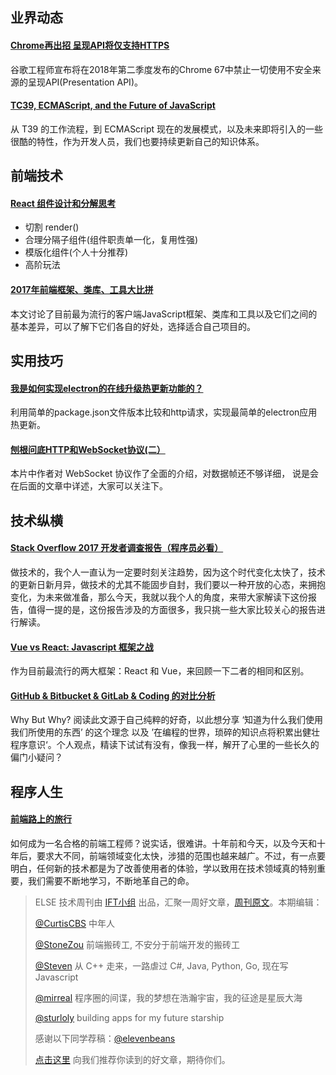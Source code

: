 ## 业界动态
#### [Chrome再出招 呈现API将仅支持HTTPS](https://www.sslchina.com/chrome-presentation-api/)
谷歌工程师宣布将在2018年第二季度发布的Chrome 67中禁止一切使用不安全来源的呈现API(Presentation API)。

#### [TC39, ECMAScript, and the Future of JavaScript](https://ponyfoo.com/articles/tc39-ecmascript-proposals-future-of-javascript)

从 T39 的工作流程，到 ECMAScript 现在的发展模式，以及未来即将引入的一些很酷的特性，作为开发人员，我们也要持续更新自己的知识体系。

## 前端技术

#### [React 组件设计和分解思考](https://juejin.im/post/59522e57f265da6c3b27ab62)
+ 切割 render() 
+ 合理分隔子组件(组件职责单一化，复用性强)
+ 模版化组件(个人十分推荐)
+ 高阶玩法

#### [2017年前端框架、类库、工具大比拼](http://www.cnblogs.com/powertoolsteam/p/front_end_framework_2017.html)
本文讨论了目前最为流行的客户端JavaScript框架、类库和工具以及它们之间的基本差异，可以了解下它们各自的好处，选择适合自己项目的。


## 实用技巧

#### [我是如何实现electron的在线升级热更新功能的？](http://www.zhangxinxu.com/wordpress/2017/06/how-electron-online-update-hot-fix/)

利用简单的package.json文件版本比较和http请求，实现最简单的electron应用热更新。

#### [刨根问底HTTP和WebSocket协议(二）](http://www.jianshu.com/p/f666da1b1835)
本片中作者对 WebSocket 协议作了全面的介绍，对数据帧还不够详细， 说是会在后面的文章中详述，大家可以关注下。


## 技术纵横

#### [Stack Overflow 2017 开发者调查报告（程序员必看）](https://zhuanlan.zhihu.com/p/27473861)

做技术的，我个人一直认为一定要时刻关注趋势，因为这个时代变化太快了，技术的更新日新月异，做技术的尤其不能固步自封，我们要以一种开放的心态，来拥抱变化，为未来做准备，那么今天，我就以我个人的角度，来带大家解读下这份报告，值得一提的是，这份报告涉及的方面很多，我只挑一些大家比较关心的报告进行解读。

#### [Vue vs React: Javascript 框架之战](http://www.zcfy.cc/article/vue-vs-react-battle-of-the-javascript-frameworks-3310.html)

作为目前最流行的两大框架：React 和 Vue，来回顾一下二者的相同和区别。

#### [GitHub & Bitbucket & GitLab & Coding 的对比分析](http://blog.csdn.net/firim/article/details/52807302)
Why But Why? 阅读此文源于自己纯粹的好奇，以此想分享 ‘知道为什么我们使用我们所使用的东西’ 的这个理念 以及 ’在编程的世界，琐碎的知识点将积累出健壮程序意识‘。个人观点，精读下试试有没有，像我一样，解开了心里的一些长久的偏门小疑问？


## 程序人生

#### [前端路上的旅行](http://www.w3cplus.com/front-end-trip-on-road.html)

如何成为一名合格的前端工程师？说实话，很难讲。十年前和今天，以及今天和十年后，要求大不同，前端领域变化太快，涉猎的范围也越来越广。不过，有一点要明白，任何新的技术都是为了改善使用者的体验，学以致用在技术领域真的特别重要，我们需要不断地学习，不断地革自己的命。


> ELSE 技术周刊由 [IFT小组](https://github.com/CtripFE) 出品，汇聚一周好文章，[周刊原文](https://zhuanlan.zhihu.com/p/27208396)。本期编辑：
>
> [@CurtisCBS](https://github.com/CurtisCBS) 中年人
>
> [@StoneZou](https://github.com/stoneyong) 前端搬砖工, 不安分于前端开发的搬砖工
>
> [@Steven](https://github.com/StevenX911) 从 C++ 走来，一路虐过 C#, Java, Python, Go, 现在写 Javascript
>
> [@mirreal](https://github.com/mirreal) 程序圈的间谍，我的梦想在浩瀚宇宙，我的征途是星辰大海
>
> [@sturloly](https://github.com/sturloly) building apps for my future starship
>
> 感谢以下同学荐稿：[@elevenbeans](https://github.com/elevenbeans)
>
> [点击这里](https://github.com/CtripFE/fe-weekly/issues) 向我们推荐你读到的好文章，期待你们。
